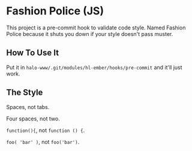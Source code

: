 # Fashion Police (JS)

This project is a pre-commit hook to validate code style. Named Fashion Police
because it shuts you down if your style doesn't pass muster.

## How To Use It

Put it in `halo-www/.git/modules/hl-ember/hooks/pre-commit` and it'll just work.

## The Style

Spaces, not tabs.

Four spaces, not two.

`function(){`, not `function () {`.

`foo( 'bar' )`, not `foo('bar')`.

